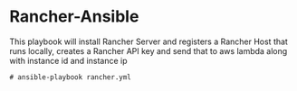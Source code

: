 # Rancher-Ansible

This playbook will install Rancher Server and registers a Rancher Host that runs locally, creates a Rancher API key and send that to aws lambda along with instance id and instance ip

```
# ansible-playbook rancher.yml
```

